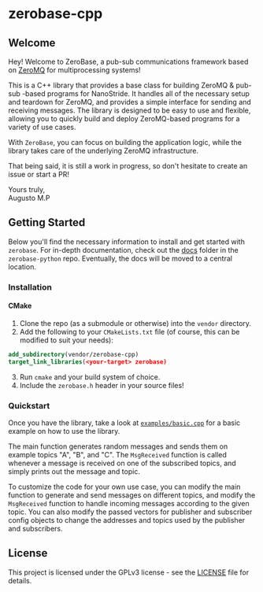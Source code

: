 # zerobase-cpp

## Welcome

Hey! Welcome to ZeroBase, a pub-sub communications framework based on [ZeroMQ](https://zeromq.org/) for multiprocessing systems!

This is a C++ library that provides a base class for building ZeroMQ & pub-sub -based programs for NanoStride. It handles all of the necessary setup and teardown for ZeroMQ, and provides a simple interface for sending and receiving messages. The library is designed to be easy to use and flexible, allowing you to quickly build and deploy ZeroMQ-based programs for a variety of use cases.

With `ZeroBase`, you can focus on building the application logic, while the library takes care of the underlying ZeroMQ infrastructure.

That being said, it is still a work in progress, so don't hesitate to create an issue or start a PR!

Yours truly, <br>
Augusto M.P

## Getting Started

Below you'll find the necessary information to install and get started with `zerobase`. For in-depth documentation, check out the [docs](https://github.com/Nanostride/zerobase-python/blob/master/docs/index.md) folder in the `zerobase-python` repo. Eventually, the docs will be moved to a central location.

### Installation

#### CMake

1. Clone the repo (as a submodule or otherwise) into the `vendor` directory.
2. Add the following to your `CMakeLists.txt` file (of course, this can be modified to suit your needs):

```cmake
add_subdirectory(vendor/zerobase-cpp)
target_link_libraries(<your-target> zerobase)
```
3. Run `cmake` and your build system of choice.
4. Include the `zerobase.h` header in your source files!

### Quickstart

Once you have the library, take a look at [`examples/basic.cpp`](examples/basic.cpp) for a basic example on how to use the library.

The main function generates random messages and sends them on example topics "A", "B", and "C". The `MsgReceived` function is called whenever a message is received on one of the subscribed topics, and simply prints out the message and topic.

To customize the code for your own use case, you can modify the main function to generate and send messages on different topics, and modify the `MsgReceived` function to handle incoming messages according to the given topic. You can also modify the passed vectors for publisher and subscriber config objects to change the addresses and topics used by the publisher and subscribers.

## License

This project is licensed under the GPLv3 license - see the [LICENSE](LICENSE) file for details.
